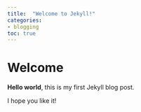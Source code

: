 ```yaml
---
title:  "Welcome to Jekyll!"
categories:
- blogging
toc: true
---
```



# Welcome

**Hello world**, this is my first Jekyll blog post.

I hope you like it!
